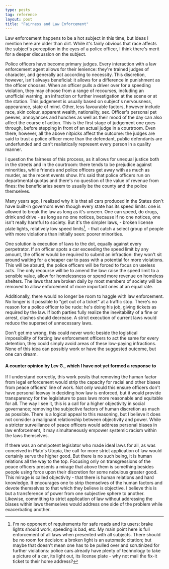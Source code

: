 ```yaml
---
type: posts
tag: reference
layout: post
title: "Fairness and Law Enforcement"
---
```


Law enforcement happens to be a hot subject in this time, but ideas I mention here are older than dirt. While it's fairly obvious that race affects the subject's perception in the eyes of a police officer, I think there's merit for a deeper discussion on the subject.

Police officers have become primary judges. Every interaction with a law enforcement agent allows for their lenience: they're trained judges of character, and generally act according to necessity. This discretion, however, isn't always beneficial: it allows for a difference in punishment as the officer chooses. When an officer pulls a driver over for a speeding violation, they may choose from a range of recourses, including an unofficial warning, an infraction or further investigation at the scene or at the station. This judgement is usually based on subject's nervousness, appearance, state of mind. Other, less favourable factors, however include race, skin colour, apparent wealth, nationality, sex. Officer's personal pet peeves, annoyances and hunches as well as their mood of the day can also affect the course of action. This is the first stage of judgement one goes through, before stepping in front of an actual judge in a courtroom. Even there, however, all the above nitpicks affect the outcome: the judges are said to trust a police officer more than the defendant, public defendants are underfunded and can't realistically represent every person in a quality manner.

I question the fairness of this process, as it allows for unequal justice both in the streets and in the courtroom: there tends to be prejudice against minorities, while friends and police officers get away with as much as murder, as the recent events show. It's said that police officers run on departmental quotas and there's no question of the value of revenue from fines: the beneficiaries seem to usually be the county and the police themselves.

Many years ago, I realized why it is that all cars produced in the States don't have built-in governors even though every state has its speed limits: one is allowed to break the law as long as it's unseen. One can speed, do drugs, drink and drive - as long as no one notices, because if no one notices, one isn't really harmful to society. But it's the simpler laws, - broken license plate lights, relatively low speed limits[^1], - that catch a select group of people with more violations than initially seen: poorer minorities.

One solution is execution of laws to the dot, equally against every perpetrator. If an officer spots a car exceeding the speed limit by any amount, the officer would be required to submit an infraction: they won't sit around waiting for a cheaper car to pass with a potential for more violations. This will be absurd, the police officers will be forced to focus on useless acts. The only recourse will be to amend the law: raise the speed limit to a sensible value, allow for homelessness or spend more revenue on homeless shelters. The laws that are broken daily by most members of society will be removed to allow enforcement of more important ones at an equal rate.

Additionally, there would no longer be room to haggle with law enforcement. No longer is it possible to "get out of a ticket" at a traffic stop. There's no reason for a police officer to be rude: he's doing his job, giving tickets as required by the law. If both parties fully realize the inevitability of a fine or arrest, clashes should decrease. A strict execution of current laws would reduce the superset of unnecessary laws.

Don't get me wrong, this could never work: beside the logistical impossibility of forcing law enforcement officers to act the same for every detention, they could simply avoid areas of these low-paying infractions. None of this idea can possibly work or have the suggested outcome, but one can dream.

#### A counter opinion by Lev G., which I have not yet formed a response to

If I understand correctly, this work posits that removing the human factor from legal enforcement would strip the capacity for racial and other biases from peace officers' line of work. Not only would this ensure officers don't have personal leeway in deciding how law is enforced, but it would provide transparency for the legislature to pass laws more reasonable and equitable for all. The way I see it, this is a call for a higher objectivity in social governance; removing the subjective factors of human discretion as much as possible. There is a logical appeal to this reasoning, but I believe it does not consider a malignant relationship between objectivity and power. While a stricter surveillance of peace officers would address personal biases in law enforcement, it may simultaneously empower systemic racism within the laws themselves.

If there was an omnipotent legislator who made ideal laws for all, as was conceived in Plato's Utopia, the call for more strict application of law would certainly serve the higher good. But there is no such being, it is human relations all the way to the top. Focusing only on transgressions of the peace officers presents a mirage that above them is something besides people using force upon their discretion for some nebulous greater good. This mirage is called objectivity - that there is human relations and hard knowledge. It encourages one to strip themselves of the human factors and devote themselves to that which they believe is objective. I believe this is but a transference of power from one subjective sphere to another. Likewise, committing to strict application of law without addressing the biases within laws themselves would address one side of the problem while exacerbating another.

[^1]: I'm no opponent of requirements for safe roads and its users: brake lights should work, speeding is bad, etc. My main point here is full enforcement of all laws when presented with all subjects. There should be no room for decision: a broken light is an automatic citation; but maybe that doesn't mean one has to be pulled over and scrutinized for further violations: police cars already have plenty of technology to take a picture of a car, its light out, its license plate - why not mail the fix-it ticket to their home address?
